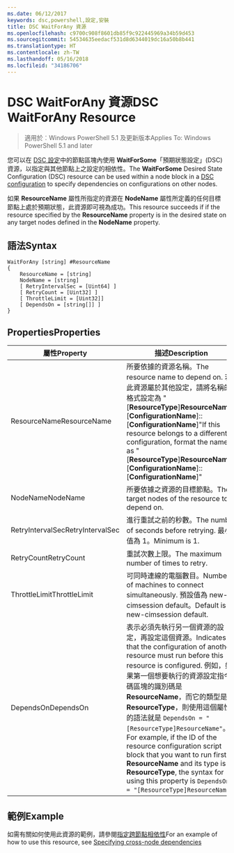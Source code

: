 ```yaml
---
ms.date: 06/12/2017
keywords: dsc,powershell,設定,安裝
title: DSC WaitForAny 資源
ms.openlocfilehash: c9700c908f8601db85f9c922445969a34b59d453
ms.sourcegitcommit: 54534635eedacf531d8d6344019dc16a50b8b441
ms.translationtype: HT
ms.contentlocale: zh-TW
ms.lasthandoff: 05/16/2018
ms.locfileid: "34186706"
---
```

# <a name="dsc-waitforany-resource"></a><span data-ttu-id="d59e9-103">DSC WaitForAny 資源</span><span class="sxs-lookup"><span data-stu-id="d59e9-103">DSC WaitForAny Resource</span></span>

> <span data-ttu-id="d59e9-104">適用於︰Windows PowerShell 5.1 及更新版本</span><span class="sxs-lookup"><span data-stu-id="d59e9-104">Applies To: Windows PowerShell 5.1 and later</span></span>

<span data-ttu-id="d59e9-105">您可以在 [DSC 設定](configurations.md)中的節點區塊內使用 **WaitForSome**「預期狀態設定」(DSC) 資源，以指定與其他節點上之設定的相依性。</span><span class="sxs-lookup"><span data-stu-id="d59e9-105">The **WaitForSome** Desired State Configuration (DSC) resource can be used within a node block in a [DSC configuration](configurations.md) to specify dependencies on configurations on other nodes.</span></span>

<span data-ttu-id="d59e9-106">如果 **ResourceName** 屬性所指定的資源在 **NodeName** 屬性所定義的任何目標節點上處於預期狀態，此資源即可視為成功。</span><span class="sxs-lookup"><span data-stu-id="d59e9-106">This resource succeeds if if the resource specified by the **ResourceName** property is in the desired state on any target nodes defined in the **NodeName** property.</span></span>


## <a name="syntax"></a><span data-ttu-id="d59e9-107">語法</span><span class="sxs-lookup"><span data-stu-id="d59e9-107">Syntax</span></span>

```
WaitForAny [string] #ResourceName
{
    ResourceName = [string]
    NodeName = [string]
    [ RetryIntervalSec = [Uint64] ]
    [ RetryCount = [Uint32] ]
    [ ThrottleLimit = [Uint32]]
    [ DependsOn = [string[]] ]
}
```

## <a name="properties"></a><span data-ttu-id="d59e9-108">Properties</span><span class="sxs-lookup"><span data-stu-id="d59e9-108">Properties</span></span>

|  <span data-ttu-id="d59e9-109">屬性</span><span class="sxs-lookup"><span data-stu-id="d59e9-109">Property</span></span>  |  <span data-ttu-id="d59e9-110">描述</span><span class="sxs-lookup"><span data-stu-id="d59e9-110">Description</span></span>   |
|---|---|
| <span data-ttu-id="d59e9-111">ResourceName</span><span class="sxs-lookup"><span data-stu-id="d59e9-111">ResourceName</span></span>| <span data-ttu-id="d59e9-112">所要依據的資源名稱。</span><span class="sxs-lookup"><span data-stu-id="d59e9-112">The resource name to depend on.</span></span> <span data-ttu-id="d59e9-113">若此資源屬於其他設定，請將名稱的格式設定為 "[__ResourceType__]__ResourceName__::[__ConfigurationName__]::[__ConfigurationName__]"</span><span class="sxs-lookup"><span data-stu-id="d59e9-113">If this resource belongs to a different configuration, format the name as "[__ResourceType__]__ResourceName__::[__ConfigurationName__]::[__ConfigurationName__]"</span></span>|
| <span data-ttu-id="d59e9-114">NodeName</span><span class="sxs-lookup"><span data-stu-id="d59e9-114">NodeName</span></span>| <span data-ttu-id="d59e9-115">所要依據之資源的目標節點。</span><span class="sxs-lookup"><span data-stu-id="d59e9-115">The target nodes of the resource to depend on.</span></span>|
| <span data-ttu-id="d59e9-116">RetryIntervalSec</span><span class="sxs-lookup"><span data-stu-id="d59e9-116">RetryIntervalSec</span></span>| <span data-ttu-id="d59e9-117">進行重試之前的秒數。</span><span class="sxs-lookup"><span data-stu-id="d59e9-117">The number of seconds before retrying.</span></span> <span data-ttu-id="d59e9-118">最小值為 1。</span><span class="sxs-lookup"><span data-stu-id="d59e9-118">Minimum is 1.</span></span>|
| <span data-ttu-id="d59e9-119">RetryCount</span><span class="sxs-lookup"><span data-stu-id="d59e9-119">RetryCount</span></span>| <span data-ttu-id="d59e9-120">重試次數上限。</span><span class="sxs-lookup"><span data-stu-id="d59e9-120">The maximum number of times to retry.</span></span>|
| <span data-ttu-id="d59e9-121">ThrottleLimit</span><span class="sxs-lookup"><span data-stu-id="d59e9-121">ThrottleLimit</span></span>| <span data-ttu-id="d59e9-122">可同時連線的電腦數目。</span><span class="sxs-lookup"><span data-stu-id="d59e9-122">Number of machines to connect simultaneously.</span></span> <span data-ttu-id="d59e9-123">預設值為 new-cimsession default。</span><span class="sxs-lookup"><span data-stu-id="d59e9-123">Default is new-cimsession default.</span></span>|
| <span data-ttu-id="d59e9-124">DependsOn</span><span class="sxs-lookup"><span data-stu-id="d59e9-124">DependsOn</span></span> | <span data-ttu-id="d59e9-125">表示必須先執行另一個資源的設定，再設定這個資源。</span><span class="sxs-lookup"><span data-stu-id="d59e9-125">Indicates that the configuration of another resource must run before this resource is configured.</span></span> <span data-ttu-id="d59e9-126">例如，如果第一個想要執行的資源設定指令碼區塊的識別碼是 __ResourceName__，而它的類型是 __ResourceType__，則使用這個屬性的語法就是 `DependsOn = "[ResourceType]ResourceName"`。</span><span class="sxs-lookup"><span data-stu-id="d59e9-126">For example, if the ID of the resource configuration script block that you want to run first is __ResourceName__ and its type is __ResourceType__, the syntax for using this property is `DependsOn = "[ResourceType]ResourceName"`.</span></span>|


## <a name="example"></a><span data-ttu-id="d59e9-127">範例</span><span class="sxs-lookup"><span data-stu-id="d59e9-127">Example</span></span>

<span data-ttu-id="d59e9-128">如需有關如何使用此資源的範例，請參閱[指定跨節點相依性](crossNodeDependencies.md)</span><span class="sxs-lookup"><span data-stu-id="d59e9-128">For an example of how to use this resource, see [Specifying cross-node dependencies](crossNodeDependencies.md)</span></span>
